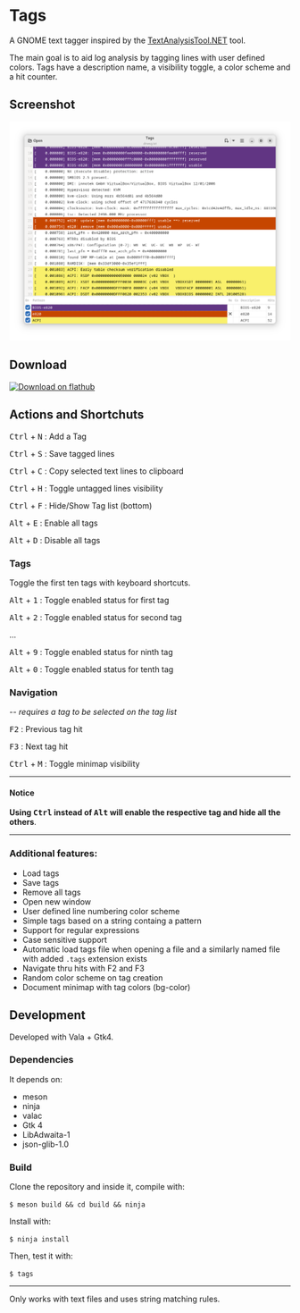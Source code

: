# Tags

A GNOME text tagger inspired by the [TextAnalysisTool.NET](https://textanalysistool.github.io/)
tool.

The main goal is to aid log analysis by tagging lines with user defined colors.
Tags have a description name, a visibility toggle, a color scheme and a hit counter.

## Screenshot

![tagger](./data/screenshots/tags.png)

## Download

[![Download on flathub](https://dl.flathub.org/assets/badges/flathub-badge-en.png)](https://flathub.org/apps/io.github.phastmike.tags)

## Actions and Shortchuts

<kbd>Ctrl</kbd> + <kbd>N</kbd> : Add a Tag

<kbd>Ctrl</kbd> + <kbd>S</kbd> : Save tagged lines

<kbd>Ctrl</kbd> + <kbd>C</kbd> : Copy selected text lines to clipboard

<kbd>Ctrl</kbd> + <kbd>H</kbd> : Toggle untagged lines visibility

<kbd>Ctrl</kbd> + <kbd>F</kbd> : Hide/Show Tag list (bottom)

<kbd>Alt</kbd> + <kbd>E</kbd> : Enable all tags

<kbd>Alt</kbd> + <kbd>D</kbd> : Disable all tags

### Tags

Toggle the first ten tags with keyboard shortcuts.

<kbd>Alt</kbd> + <kbd>1</kbd> : Toggle enabled status for first tag

<kbd>Alt</kbd> + <kbd>2</kbd> : Toggle enabled status for second tag

...

<kbd>Alt</kbd> + <kbd>9</kbd> : Toggle enabled status for ninth tag

<kbd>Alt</kbd> + <kbd>0</kbd> : Toggle enabled status for tenth tag

### Navigation

-- *requires a tag to be selected on the tag list*

<kbd>F2</kbd> : Previous tag hit

<kbd>F3</kbd> : Next tag hit

<kbd>Ctrl</kbd> + <kbd>M</kbd> : Toggle minimap visibility

---
#### Notice

**Using <kbd>Ctrl</kbd> instead of <kbd>Alt</kbd> will enable the respective tag
and hide all the others**.

---

### Additional features:

- Load tags
- Save tags
- Remove all tags
- Open new window
- User defined line numbering color scheme
- Simple tags based on a string containg a pattern
- Support for regular expressions
- Case sensitive support
- Automatic load tags file when opening a file and a similarly named file with
  added `.tags` extension exists
- Navigate thru hits with F2 and F3
- Random color scheme on tag creation
- Document minimap with tag colors (bg-color)

## Development

Developed with Vala + Gtk4.

### Dependencies

It depends on:

- meson
- ninja
- valac
- Gtk 4
- LibAdwaita-1
- json-glib-1.0

### Build

Clone the repository and inside it, compile with:

`$ meson build && cd build && ninja`

Install with:

`$ ninja install`

Then, test it with:

`$ tags`


---

Only works with text files and uses string matching rules.

